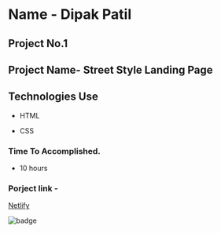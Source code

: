 # Name - Dipak Patil

## Project No.1

## Project Name- Street Style Landing Page

## Technologies Use

- HTML

- CSS

### Time To Accomplished.

- 10 hours

### Porject link -

[Netlify](https://liveclass-project-1.netlify.app/)

![badge](https://img.shields.io/badge/Live--class-Project--1-green)

